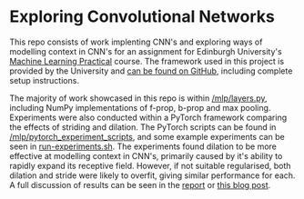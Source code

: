 # Exploring Convolutional Networks
This repo consists of work implenting CNN's and exploring ways of modelling context in CNN's for an assignment for Edinburgh University's [Machine Learning Practical](http://www.inf.ed.ac.uk/teaching/courses/mlp/index-2018.html) course. The framework used in this project is provided by the University and [can be found on GitHub](https://github.com/CSTR-Edinburgh/mlpractical), including complete setup instructions.

The majority of work showcased in this repo is within [/mlp/layers.py](https://github.com/DWhettam/Exploring_Convolutional_Networks/blob/master/mlp/layers.py), including NumPy implementations of f-prop, b-prop and max pooling. Experiments were also conducted within a PyTorch framework comparing the effects of striding and dilation. The PyTorch scripts can be found in [/mlp/pytorch_experiment_scripts](https://github.com/DWhettam/Exploring_Convolutional_Networks/tree/master/mlp/pytorch_experiment_scripts), and some example experiments can be seen in [run-experiments.sh](https://github.com/DWhettam/Exploring_Convolutional_Networks/blob/master/run-experiments.sh). The experiments found dilation to be more effective at modelling context in CNN's, primarily caused by it's ability to rapidly expand its receptive field. However, if not suitable regularised, both dilation and stride were likely to overfit, giving similar performance for each. A full discussion of results can be seen in the [report](https://github.com/DWhettam/Exploring_Convolutional_Networks/blob/master/report/coursework2.pdf) or [this blog post](https://dwhettam.github.io/BlogPosts/Exploring_CNNs.html).
